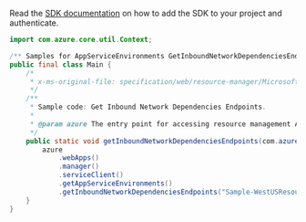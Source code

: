 Read the [SDK documentation](https://github.com/Azure/azure-sdk-for-java/blob/azure-resourcemanager_2.15.0/sdk/resourcemanager/azure-resourcemanager/README.md) on how to add the SDK to your project and authenticate.

```java
import com.azure.core.util.Context;

/** Samples for AppServiceEnvironments GetInboundNetworkDependenciesEndpoints. */
public final class Main {
    /*
     * x-ms-original-file: specification/web/resource-manager/Microsoft.Web/stable/2021-03-01/examples/GetInboundNetworkDependenciesEndpoints.json
     */
    /**
     * Sample code: Get Inbound Network Dependencies Endpoints.
     *
     * @param azure The entry point for accessing resource management APIs in Azure.
     */
    public static void getInboundNetworkDependenciesEndpoints(com.azure.resourcemanager.AzureResourceManager azure) {
        azure
            .webApps()
            .manager()
            .serviceClient()
            .getAppServiceEnvironments()
            .getInboundNetworkDependenciesEndpoints("Sample-WestUSResourceGroup", "SampleAse", Context.NONE);
    }
}
```
